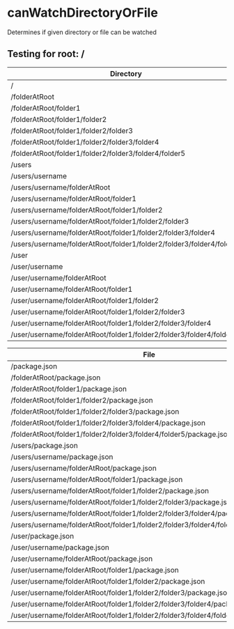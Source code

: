 # canWatchDirectoryOrFile

Determines if given directory or file can be watched

## Testing for root: /

| Directory                                                                         | canWatchDirectoryOrFile |
| --------------------------------------------------------------------------------- | ----------------------- |
| /                                                                                 | false                   |
| /folderAtRoot                                                                     | false                   |
| /folderAtRoot/folder1                                                             | false                   |
| /folderAtRoot/folder1/folder2                                                     | false                   |
| /folderAtRoot/folder1/folder2/folder3                                             | true                    |
| /folderAtRoot/folder1/folder2/folder3/folder4                                     | true                    |
| /folderAtRoot/folder1/folder2/folder3/folder4/folder5                             | true                    |
| /users                                                                            | false                   |
| /users/username                                                                   | false                   |
| /users/username/folderAtRoot                                                      | false                   |
| /users/username/folderAtRoot/folder1                                              | true                    |
| /users/username/folderAtRoot/folder1/folder2                                      | true                    |
| /users/username/folderAtRoot/folder1/folder2/folder3                              | true                    |
| /users/username/folderAtRoot/folder1/folder2/folder3/folder4                      | true                    |
| /users/username/folderAtRoot/folder1/folder2/folder3/folder4/folder5              | true                    |
| /user                                                                             | false                   |
| /user/username                                                                    | false                   |
| /user/username/folderAtRoot                                                       | false                   |
| /user/username/folderAtRoot/folder1                                               | true                    |
| /user/username/folderAtRoot/folder1/folder2                                       | true                    |
| /user/username/folderAtRoot/folder1/folder2/folder3                               | true                    |
| /user/username/folderAtRoot/folder1/folder2/folder3/folder4                       | true                    |
| /user/username/folderAtRoot/folder1/folder2/folder3/folder4/folder5               | true                    |

| File                                                                              | canWatchDirectoryOrFile |
| --------------------------------------------------------------------------------- | ----------------------- |
| /package.json                                                                     | false                   |
| /folderAtRoot/package.json                                                        | false                   |
| /folderAtRoot/folder1/package.json                                                | false                   |
| /folderAtRoot/folder1/folder2/package.json                                        | true                    |
| /folderAtRoot/folder1/folder2/folder3/package.json                                | true                    |
| /folderAtRoot/folder1/folder2/folder3/folder4/package.json                        | true                    |
| /folderAtRoot/folder1/folder2/folder3/folder4/folder5/package.json                | true                    |
| /users/package.json                                                               | false                   |
| /users/username/package.json                                                      | false                   |
| /users/username/folderAtRoot/package.json                                         | true                    |
| /users/username/folderAtRoot/folder1/package.json                                 | true                    |
| /users/username/folderAtRoot/folder1/folder2/package.json                         | true                    |
| /users/username/folderAtRoot/folder1/folder2/folder3/package.json                 | true                    |
| /users/username/folderAtRoot/folder1/folder2/folder3/folder4/package.json         | true                    |
| /users/username/folderAtRoot/folder1/folder2/folder3/folder4/folder5/package.json | true                    |
| /user/package.json                                                                | false                   |
| /user/username/package.json                                                       | false                   |
| /user/username/folderAtRoot/package.json                                          | true                    |
| /user/username/folderAtRoot/folder1/package.json                                  | true                    |
| /user/username/folderAtRoot/folder1/folder2/package.json                          | true                    |
| /user/username/folderAtRoot/folder1/folder2/folder3/package.json                  | true                    |
| /user/username/folderAtRoot/folder1/folder2/folder3/folder4/package.json          | true                    |
| /user/username/folderAtRoot/folder1/folder2/folder3/folder4/folder5/package.json  | true                    |

